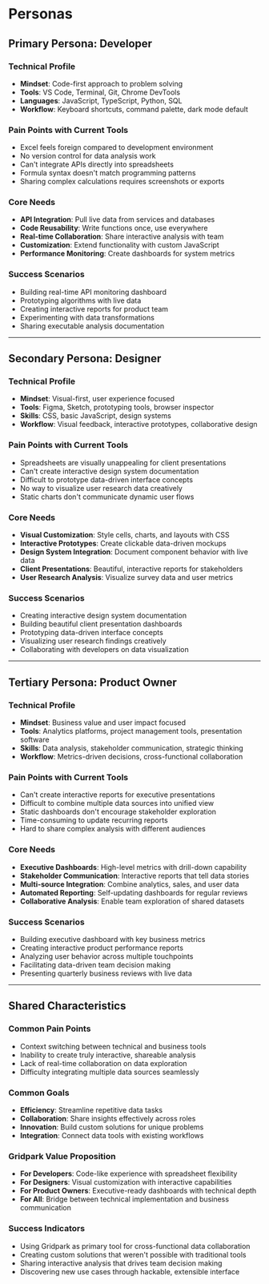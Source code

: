# Personas

## Primary Persona: Developer

### Technical Profile
- **Mindset**: Code-first approach to problem solving
- **Tools**: VS Code, Terminal, Git, Chrome DevTools
- **Languages**: JavaScript, TypeScript, Python, SQL
- **Workflow**: Keyboard shortcuts, command palette, dark mode default

### Pain Points with Current Tools
- Excel feels foreign compared to development environment
- No version control for data analysis work
- Can't integrate APIs directly into spreadsheets
- Formula syntax doesn't match programming patterns
- Sharing complex calculations requires screenshots or exports

### Core Needs
- **API Integration**: Pull live data from services and databases
- **Code Reusability**: Write functions once, use everywhere
- **Real-time Collaboration**: Share interactive analysis with team
- **Customization**: Extend functionality with custom JavaScript
- **Performance Monitoring**: Create dashboards for system metrics

### Success Scenarios
- Building real-time API monitoring dashboard
- Prototyping algorithms with live data
- Creating interactive reports for product team
- Experimenting with data transformations
- Sharing executable analysis documentation

---

## Secondary Persona: Designer

### Technical Profile
- **Mindset**: Visual-first, user experience focused
- **Tools**: Figma, Sketch, prototyping tools, browser inspector
- **Skills**: CSS, basic JavaScript, design systems
- **Workflow**: Visual feedback, interactive prototypes, collaborative design

### Pain Points with Current Tools
- Spreadsheets are visually unappealing for client presentations
- Can't create interactive design system documentation
- Difficult to prototype data-driven interface concepts
- No way to visualize user research data creatively
- Static charts don't communicate dynamic user flows

### Core Needs
- **Visual Customization**: Style cells, charts, and layouts with CSS
- **Interactive Prototypes**: Create clickable data-driven mockups
- **Design System Integration**: Document component behavior with live data
- **Client Presentations**: Beautiful, interactive reports for stakeholders
- **User Research Analysis**: Visualize survey data and user metrics

### Success Scenarios
- Creating interactive design system documentation
- Building beautiful client presentation dashboards
- Prototyping data-driven interface concepts
- Visualizing user research findings creatively
- Collaborating with developers on data visualization

---

## Tertiary Persona: Product Owner

### Technical Profile
- **Mindset**: Business value and user impact focused
- **Tools**: Analytics platforms, project management tools, presentation software
- **Skills**: Data analysis, stakeholder communication, strategic thinking
- **Workflow**: Metrics-driven decisions, cross-functional collaboration

### Pain Points with Current Tools
- Can't create interactive reports for executive presentations
- Difficult to combine multiple data sources into unified view
- Static dashboards don't encourage stakeholder exploration
- Time-consuming to update recurring reports
- Hard to share complex analysis with different audiences

### Core Needs
- **Executive Dashboards**: High-level metrics with drill-down capability
- **Stakeholder Communication**: Interactive reports that tell data stories
- **Multi-source Integration**: Combine analytics, sales, and user data
- **Automated Reporting**: Self-updating dashboards for regular reviews
- **Collaborative Analysis**: Enable team exploration of shared datasets

### Success Scenarios
- Building executive dashboard with key business metrics
- Creating interactive product performance reports
- Analyzing user behavior across multiple touchpoints
- Facilitating data-driven team decision making
- Presenting quarterly business reviews with live data

---

## Shared Characteristics

### Common Pain Points
- Context switching between technical and business tools
- Inability to create truly interactive, shareable analysis
- Lack of real-time collaboration on data exploration
- Difficulty integrating multiple data sources seamlessly

### Common Goals
- **Efficiency**: Streamline repetitive data tasks
- **Collaboration**: Share insights effectively across roles
- **Innovation**: Build custom solutions for unique problems
- **Integration**: Connect data tools with existing workflows

### Gridpark Value Proposition
- **For Developers**: Code-like experience with spreadsheet flexibility
- **For Designers**: Visual customization with interactive capabilities  
- **For Product Owners**: Executive-ready dashboards with technical depth
- **For All**: Bridge between technical implementation and business communication

### Success Indicators
- Using Gridpark as primary tool for cross-functional data collaboration
- Creating custom solutions that weren't possible with traditional tools
- Sharing interactive analysis that drives team decision making
- Discovering new use cases through hackable, extensible interface